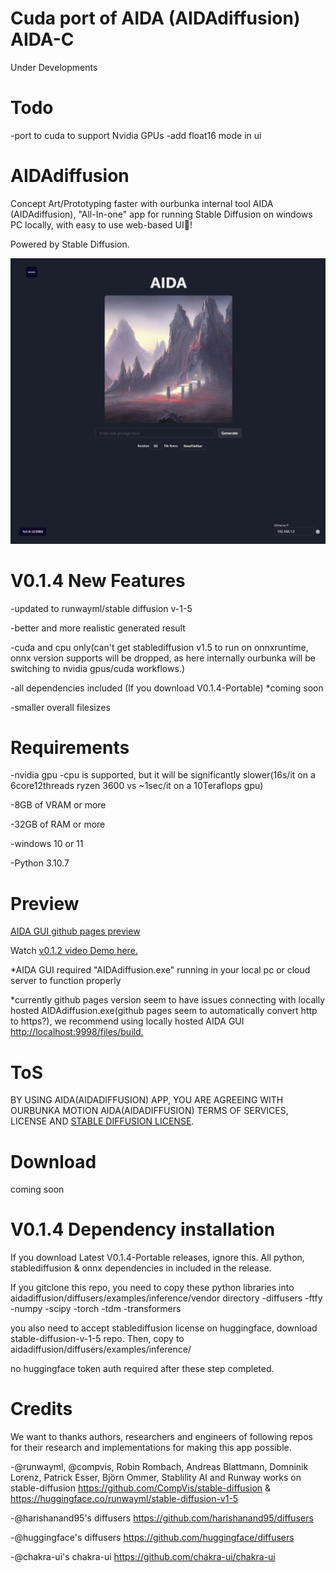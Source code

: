 # Cuda port of AIDA (AIDAdiffusion)  AIDA-C
Under Developments

# Todo
-port to cuda to support Nvidia GPUs
-add float16 mode in ui

# AIDAdiffusion
Concept Art/Prototyping faster with ourbunka internal tool AIDA (AIDAdiffusion), "All-In-one" app for running Stable Diffusion on windows PC locally, with easy to use web-based UI🎉!

Powered by Stable Diffusion.

<img src="https://github.com/ourbunka/aidadiffusion/blob/main/AIDA.PNG?raw=true">

# V0.1.4 New Features
  -updated to runwayml/stable diffusion v-1-5
  
  -better and more realistic generated result
  
  -cuda and cpu only(can't get stablediffusion v1.5 to run on onnxruntime, onnx version supports will be dropped, as here internally ourbunka will be switching to nvidia gpus/cuda workflows.)
  
  -all dependencies included (If you download V0.1.4-Portable) *coming soon
  
  -smaller overall filesizes

# Requirements

-nvidia gpu
-cpu is supported, but it will be significantly slower(16s/it on a 6core12threads ryzen 3600 vs ~1sec/it on a 10Teraflops gpu)

-8GB of VRAM or more

-32GB of RAM or more 

-windows 10 or 11

-Python 3.10.7

# Preview

[AIDA GUI github pages preview](https://ourbunka.github.io/aidadiffusion)

Watch [v0.1.2 video Demo here.](https://www.youtube.com/watch?v=1lm7o4PX-rI)

*AIDA GUI required "AIDAdiffusion.exe" running in your local pc or cloud server to function properly

*currently github pages version seem to have issues connecting with locally hosted AIDAdiffusion.exe(github pages seem to automatically convert http to https?),
we recommend using locally hosted AIDA GUI [http://localhost:9998/files/build.](http://localhost:9998/files/build)

# ToS
BY USING AIDA(AIDADIFFUSION) APP, YOU ARE AGREEING WITH OURBUNKA MOTION AIDA(AIDADIFFUSION) TERMS OF SERVICES, LICENSE AND
[STABLE DIFFUSION LICENSE](https://huggingface.co/spaces/CompVis/stable-diffusion-license).

# Download
coming soon

# V0.1.4 Dependency installation
If you download Latest V0.1.4-Portable releases, ignore this. All python, stablediffusion & onnx dependencies in included in the release.

If you gitclone this repo, you need to copy these python libraries into aidadiffusion/diffusers/examples/inference/vendor directory
-diffusers
-ftfy
-numpy
-scipy
-torch
-tdm
-transformers

you also need to accept stablediffusion license on huggingface, download stable-diffusion-v-1-5 repo. Then, copy to aidadiffusion/diffusers/examples/inference/

no huggingface token auth required after these step completed.

# Credits
We want to thanks authors, researchers and engineers of following repos for their research and implementations for making this app possible.

-@runwayml, @compvis, Robin Rombach, Andreas Blattmann, Domninik Lorenz, Patrick Esser, Björn Ommer, Stablility AI and Runway works on stable-diffusion https://github.com/CompVis/stable-diffusion & https://huggingface.co/runwayml/stable-diffusion-v1-5

-@harishanand95's diffusers https://github.com/harishanand95/diffusers

-@huggingface's diffusers https://github.com/huggingface/diffusers

-@chakra-ui's chakra-ui https://github.com/chakra-ui/chakra-ui
